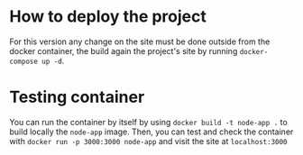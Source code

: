 # How to deploy the project

For this version any change on the site must be done outside from the docker container, the build again the project's site by running `docker-compose up -d`.

# Testing container

You can run the container by itself by using `docker build -t node-app .` to build locally the `node-app` image. Then, you can test and check the container with `docker run -p 3000:3000 node-app` and visit the site at `localhost:3000`
